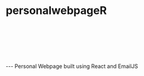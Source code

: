# personalwebpageR
<br></br>
<br></br>
<br></br>
 --- Personal Webpage built using React and EmailJS
